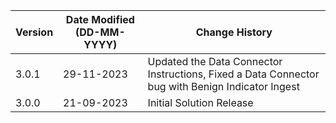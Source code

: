 | **Version** | **Date Modified (DD-MM-YYYY)** | **Change History**                          |
|-------------|--------------------------------|---------------------------------------------|
| 3.0.1       | 29-11-2023                     | Updated the Data Connector Instructions, Fixed a Data Connector bug with Benign Indicator Ingest|
| 3.0.0       | 21-09-2023                     | Initial Solution Release                    |

